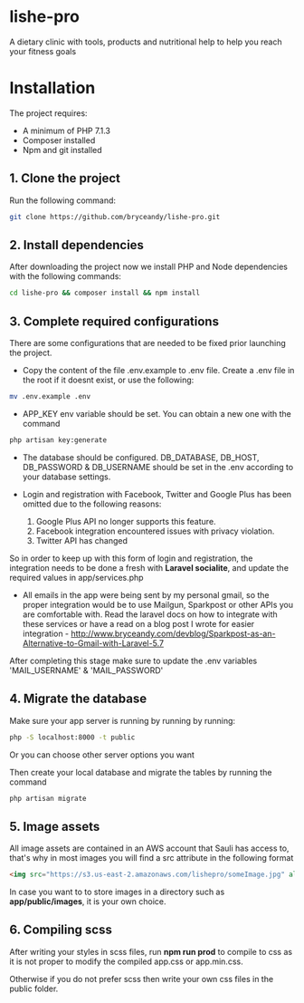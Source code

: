 # lishe-pro

A dietary clinic with tools, products and nutritional help to help you reach your fitness goals

# Installation

The project requires:

- A minimum of PHP 7.1.3
- Composer installed
- Npm and git installed

## 1. Clone the project

Run the following command:
```bash
git clone https://github.com/bryceandy/lishe-pro.git
```

## 2. Install dependencies

After downloading the project now we install PHP and Node dependencies with the following commands:
```bash
cd lishe-pro && composer install && npm install
```

## 3. Complete required configurations

There are some configurations that are needed to be fixed prior launching the project.

- Copy the content of the file .env.example to .env file. Create a .env file in the root if it doesnt exist, or use the following:
```bash
mv .env.example .env
```

- APP_KEY env variable should be set. You can obtain a new one with the command
```bash
php artisan key:generate
```

- The database should be configured. DB_DATABASE, DB_HOST, DB_PASSWORD & DB_USERNAME should be set in the .env according to your database settings.

- Login and registration with Facebook, Twitter and Google Plus has been omitted due to the following reasons:
    1. Google Plus API no longer supports this feature.
    2. Facebook integration encountered issues with privacy violation.
    3. Twitter API has changed
    
So in order to keep up with this form of login and registration, the integration needs to be done a fresh with **Laravel socialite**, and update the required values in app/services.php

- All emails in the app were being sent by my personal gmail, so the proper integration would be to use Mailgun, Sparkpost or other APIs you are comfortable with. Read the laravel docs on how to integrate with these services or have a read on a blog post I wrote for easier integration - http://www.bryceandy.com/devblog/Sparkpost-as-an-Alternative-to-Gmail-with-Laravel-5.7

After completing this stage make sure to update the .env variables 'MAIL_USERNAME' & 'MAIL_PASSWORD'

## 4. Migrate the database

Make sure your app server is running by running by running:
```bash
php -S localhost:8000 -t public
```
Or you can choose other server options you want

Then create your local database and migrate the tables by running the command
```bash
php artisan migrate
``` 

## 5. Image assets

All image assets are contained in an AWS account that Sauli has access to, that's why in most images you will find a src attribute in the following format
```html
<img src="https://s3.us-east-2.amazonaws.com/lishepro/someImage.jpg" alt="image">
```
In case you want to to store images in a directory such as **app/public/images**, it is your own choice.
  
## 6. Compiling scss

After writing your styles in scss files, run **npm run prod** to compile to css as it is not proper to modify the compiled app.css or app.min.css.

Otherwise if you do not prefer scss then write your own css files in the public folder.
